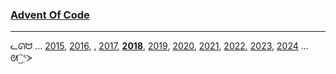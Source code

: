 ### [Advent Of Code](https://adventofcode.com)

---

ᓚᘏᗢ ... [2015](https://github.com/nmcb/aoc2015), [2016](https://github.com/nmcb/aoc2016), , [2017](https://github.com/nmcb/aoc2017), **[2018](https://adventofcode.com/2018/)**, [2019](https://github.com/nmcb/aoc2019), [2020](https://github.com/nmcb/aoc2020), [2021](https://github.com/nmcb/aoc2021), [2022](https://github.com/nmcb/aoc2022), [2023](https://github.com/nmcb/aoc2023), [2024](https://github.com/nmcb/aoc2024) ... ᘛ⁐̤ᕐᐷ
